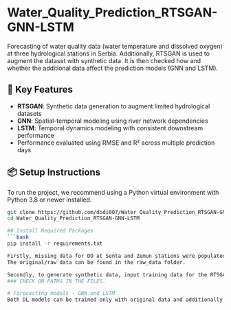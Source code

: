 # Water_Quality_Prediction_RTSGAN-GNN-LSTM
Forecasting of water quality data (water temperature and dissolved oxygen) at three hydrological stations in Serbia. Additionally, RTSGAN is used to augment the dataset with synthetic data. It is then checked how and whether the additional data affect the prediction models (GNN and LSTM).
## 🚀 Key Features
- **RTSGAN**: Synthetic data generation to augment limited hydrological datasets
- **GNN**: Spatial-temporal modeling using river network dependencies
- **LSTM**: Temporal dynamics modeling with consistent downstream performance
- Performance evaluated using RMSE and R² across multiple prediction days

## 📦 Setup Instructions

To run the project, we recommend using a Python virtual environment with Python 3.8 or newer installed.

```bash
git clone https://github.com/dodi007/Water_Quality_Prediction_RTSGAN-GNN-LSTM.git
cd Water_Quality_Prediction_RTSGAN-GNN-LSTM

## Install Required Packages
```bash
pip install -r requirements.txt

Firstly, missing data for DO at Senta and Zemun stations were populated using KNN. Run the script from KNN_for_missing_values_imputation folder. FInal, populated datasets used for RTSGAN training are in the RTSGAN/data folder.
The original/raw data can be found in the raw_data folder.

Secondly, to generate synthetic data, input training data for the RTSGAN needs to be prepared. To prepare data run prepare_data.ipynb script from the RSTGAN folder. After that run main_rtsgan.py.
### CHECK ON PATHS IN THE FILES.

# Forecasting models - GNN and LSTM
Both DL models can be trained only with original data and additionally with synthtetic data. To train the models run the scripts in the GNN-LSTM folder. Again customize paths and portion of the synthetic data.
